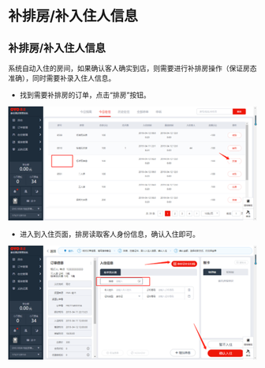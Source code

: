 # 补排房/补入住人信息

## 补排房/补入住人信息

系统自动入住的房间，如果确认客人确实到店，则需要进行补排房操作（保证房态准确），同时需要补录入住人信息。

* 找到需要补排房的订单，点击“排房”按钮。

![](../../../.gitbook/assets/image%20%28645%29.png)

* 进入到入住页面，排房读取客人身份信息，确认入住即可。

![](../../../.gitbook/assets/image%20%28484%29.png)

### 

